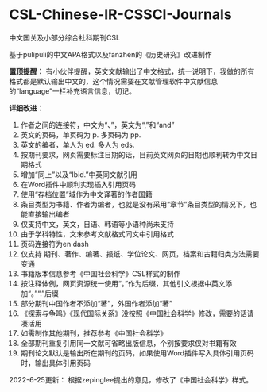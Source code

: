 # CSL-Chinese-IR-CSSCI-Journals
中文国关及小部分综合社科期刊CSL

基于pulipuli的中文APA格式以及fanzhen的《历史研究》改进制作

**置顶提醒：**
有小伙伴提醒，英文文献输出了中文格式，统一说明下，我做的所有格式都是默认输出中文的，这个情况需要在文献管理软件中文献信息的“language”一栏补充语言信息，切记。

**详细改进：**

1. 作者之间的连接符，中文为“、”，英文为“,”和“and”
2. 英文的页码，单页码为 p. 多页码为 pp.
3. 英文的编者，单人为 ed. 多人为 eds.
4. 按期刊要求，网页需要标注日期的话，目前英文网页的日期也顺利转为中文日期格式
5. 增加“同上”以及“Ibid.”中英同文献引用
6. 在Word插件中顺利实现插入引用页码
7. 使用“存档位置”域作为中文译著的作者国籍
8. 条目类型为书籍、作者为编者，也就是没有采用“章节”条目类型的情况下，也能直接输出编者
9. 仅支持中文，英文，日语、韩语等小语种尚未支持
10. 由于学科特性，文末参考文献格式同文中引用格式
11. 页码连接符为en dash
12. 仅支持 期刊、著作、编著、报纸、学位论文、网页，档案和古籍归类方法需要变通
13. 书籍版本信息参考《中国社会科学》CSL样式的制作
14. 按注释体例，网页资源统一使用“。”作为后缀，其他引文根据中英文添加“。”“.”后缀
15. 部分期刊中国作者不添加“著”，外国作者添加“著”
16. 《探索与争鸣》《现代国际关系》没按照《中国社会科学》修改，需要的话请凑活用
17. 如需制作其他期刊，推荐参考《中国社会科学》
18. 全部期刊重复引用同一文献可省略出版信息，个别按要求仅对书籍有效
19. 期刊论文默认是输出所在期刊的页码，如果使用Word插件写入具体引用页码时，输出具体引用页码

2022-6-25更新：
根据zepinglee提出的意见，修改了《中国社会科学》样式。
